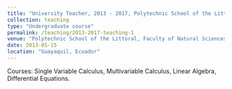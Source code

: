 ```yaml
---
title: "University Teacher, 2013 - 2017, Polytechnic School of the Littoral (ESPOL)"
collection: teaching
type: "Undergraduate course"
permalink: /teaching/2013-2017-teaching-1
venue: "Polytechnic School of the Littoral, Faculty of Natural Sciences and Mathematics, Department of Mathematics"
date: 2013-05-15
location: "Guayaquil, Ecuador"
---
```


Courses: Single Variable Calculus, Multivariable Calculus, Linear Algebra, Differential Equations.